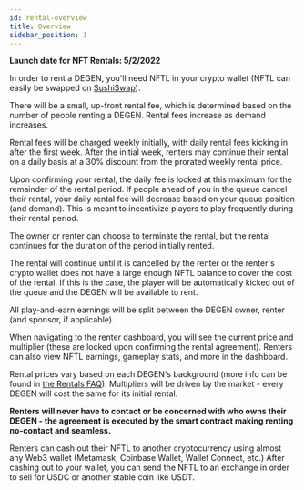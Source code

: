 ```yaml
---
id: rental-overview
title: Overview
sidebar_position: 1
---
```


**Launch date for NFT Rentals: 5/2/2022**

In order to rent a DEGEN, you'll need NFTL in your crypto wallet (NFTL can easily be swapped on [SushiSwap](https://sushi.com/)).

There will be a small, up-front rental fee, which is determined based on the number of people renting a DEGEN. Rental fees increase as demand increases.

Rental fees will be charged weekly initially, with daily rental fees kicking in after the first week. After the initial week, renters may continue their rental on a daily basis at a 30% discount from the prorated weekly rental price.

Upon confirming your rental, the daily fee is locked at this maximum for the remainder of the rental period. If people ahead of you in the queue cancel their rental, your daily rental fee will decrease based on your queue position (and demand). This is meant to incentivize players to play frequently during their rental period.

The owner or renter can choose to terminate the rental, but the rental continues for the duration of the period initially rented.

The rental will continue until it is cancelled by the renter or the renter's crypto wallet does not have a large enough NFTL balance to cover the cost of the rental. If this is the case, the player will be automatically kicked out of the queue and the DEGEN will be available to rent.

All play-and-earn earnings will be split between the DEGEN owner, renter (and sponsor, if applicable).

When navigating to the renter dashboard, you will see the current price and multiplier (these are locked upon confirming the rental agreement). Renters can also view NFTL earnings, gameplay stats, and more in the dashboard.

Rental prices vary based on each DEGEN's background (more info can be found in [the Rentals FAQ](https://niftyleague.com/docs/faq/rentals)). Multipliers will be driven by the market - every DEGEN will cost the same for its initial rental.

**Renters will never have to contact or be concerned with who owns their DEGEN - the agreement is executed by the smart contract making renting no-contact and seamless.**

Renters can cash out their NFTL to another cryptocurrency using almost any Web3 wallet (Metamask, Coinbase Wallet, Wallet Connect, etc.) After cashing out to your wallet, you can send the NFTL to an exchange in order to sell for USDC or another stable coin like USDT.
